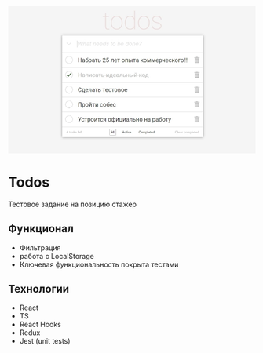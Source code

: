 ![preview](https://github.com/pv18/todo-mindbox/blob/master/public/img/preview.jpg)

# Todos

Тестовое задание на позицию стажер

## Функционал

* Фильтрация
* работа с LocalStorage
* Ключевая функциональность покрыта тестами

## Технологии

* React
* TS
* React Hooks
* Redux
* Jest (unit tests)